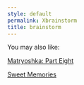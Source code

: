 ```yaml
---
style: default
permalink: Xbrainstorm
title: brainstorm
---
```

You may also like:

[Matryoshka: Part Eight](http://scp-wiki.net/matryoshka-eight)

[Sweet Memories](http://scp-wiki.net/sweet-memories)
